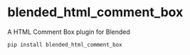 # blended_html_comment_box
A HTML Comment Box plugin for Blended

`pip install blended_html_comment_box`
